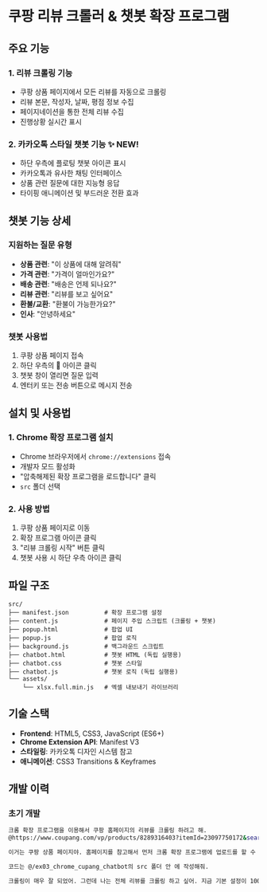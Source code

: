 # 쿠팡 리뷰 크롤러 & 챗봇 확장 프로그램

## 주요 기능

### 1. 리뷰 크롤링 기능
- 쿠팡 상품 페이지에서 모든 리뷰를 자동으로 크롤링
- 리뷰 본문, 작성자, 날짜, 평점 정보 수집
- 페이지네이션을 통한 전체 리뷰 수집
- 진행상황 실시간 표시

### 2. 카카오톡 스타일 챗봇 기능 ✨ NEW!
- 하단 우측에 플로팅 챗봇 아이콘 표시
- 카카오톡과 유사한 채팅 인터페이스
- 상품 관련 질문에 대한 지능형 응답
- 타이핑 애니메이션 및 부드러운 전환 효과

## 챗봇 기능 상세

### 지원하는 질문 유형
- **상품 관련**: "이 상품에 대해 알려줘"
- **가격 관련**: "가격이 얼마인가요?"
- **배송 관련**: "배송은 언제 되나요?"
- **리뷰 관련**: "리뷰를 보고 싶어요"
- **환불/교환**: "환불이 가능한가요?"
- **인사**: "안녕하세요"

### 챗봇 사용법
1. 쿠팡 상품 페이지 접속
2. 하단 우측의 💬 아이콘 클릭
3. 챗봇 창이 열리면 질문 입력
4. 엔터키 또는 전송 버튼으로 메시지 전송

## 설치 및 사용법

### 1. Chrome 확장 프로그램 설치
- Chrome 브라우저에서 `chrome://extensions` 접속
- 개발자 모드 활성화
- "압축해제된 확장 프로그램을 로드합니다" 클릭
- `src` 폴더 선택

### 2. 사용 방법
1. 쿠팡 상품 페이지로 이동
2. 확장 프로그램 아이콘 클릭
3. "리뷰 크롤링 시작" 버튼 클릭
4. 챗봇 사용 시 하단 우측 아이콘 클릭

## 파일 구조

```
src/
├── manifest.json          # 확장 프로그램 설정
├── content.js             # 페이지 주입 스크립트 (크롤링 + 챗봇)
├── popup.html             # 팝업 UI
├── popup.js               # 팝업 로직
├── background.js          # 백그라운드 스크립트
├── chatbot.html           # 챗봇 HTML (독립 실행용)
├── chatbot.css            # 챗봇 스타일
├── chatbot.js             # 챗봇 로직 (독립 실행용)
└── assets/
    └── xlsx.full.min.js   # 엑셀 내보내기 라이브러리
```

## 기술 스택

- **Frontend**: HTML5, CSS3, JavaScript (ES6+)
- **Chrome Extension API**: Manifest V3
- **스타일링**: 카카오톡 디자인 시스템 참고
- **애니메이션**: CSS3 Transitions & Keyframes

## 개발 이력

### 초기 개발
```bash
크롬 확장 프로그램을 이용해서 쿠팡 홈페이지의 리뷰를 크롤링 하려고 해.
@https://www.coupang.com/vp/products/8289316403?itemId=23097750172&searchId=f3089c0a6ba84f6c813d1cfa1fda1cee&sourceType=brandstore_display_ads-carousel&storeId=109707&subSourceType=brandstore_display_ads-carousel&vendorId=A00160873&vendorItemId=3861532097

이거는 쿠팡 상품 페이지야. 홈페이지를 참고해서 먼저 크롬 확장 프로그램에 업로드를 할 수 있게 초안코드를 작성해줘.

코드는 @/ex03_chrome_cupang_chatbot의 src 폴더 안 에 작성해줘.

크롤링이 매우 잘 되었어. 그런데 나는 전체 리뷰를 크롤링 하고 싶어. 지금 기본 설정이 100개인데, 100개가 아니라 해당 상품 페이지의 총 상품평이 크롤링 되었으면 좋겠어
```
